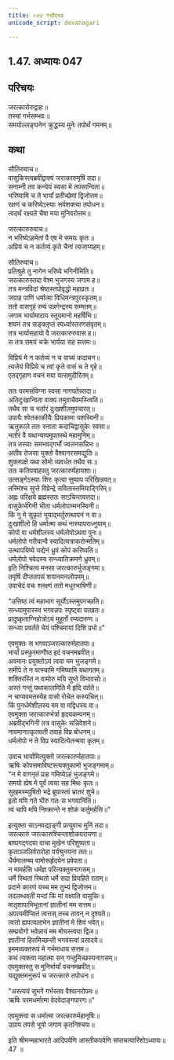 ```yaml
---
title: ०४७ गर्भोद्भवः
unicode_script: devanagari

---
```

## 1.47. अध्यायः 047

## परिचयः

जरत्कारोरुद्वाहः॥  
तस्यां गर्भसम्भवः॥  
समयोल्लङ्घनेन क्रुद्धस्य मुनेः तपोर्थं गमनम्॥  

## कथा

सौतिरुवाच॥  
वासुकिस्त्वब्रवीद्वाक्यं जरत्कारुमृषिं तदा॥  
सनाम्नी तव कन्येयं स्वसा मे तपसान्विता॥  
भरिष्यामि च ते भार्यां प्रतीच्छेमां द्विजोत्तम॥  
रक्षणं च करिष्येऽस्याः सर्वशक्त्या तपोधन॥  
त्वदर्थं रक्ष्यते चैषा मया मुनिवरोत्तम॥  

जरत्कारुरुवाच॥  
न भरिष्येऽहमेतां वै एष मे समयः कृतः॥  
अप्रियं च न कर्तव्यं कृते चैनां त्यजाम्यहम्॥  

सौतिरुवाच॥  
प्रतिश्रुते तु नागेन भरिष्ये भगिनीमिति॥  
जरत्कारुस्तदा वेश्म भुजगस्य जगाम ह॥  
तत्र मन्त्रविदां श्रेष्ठस्तपोवृद्धो महाव्रतः॥  
जग्राह पाणिं धर्मात्मा विधिमन्त्रपुरस्कृतम्॥  
ततो वासगृहं रम्यं पन्नगेन्द्रस्य सम्मतम्॥  
जगाम भार्यामादाय स्तूयमानो महर्षिभिः॥  
शयनं तत्र सङ्क्लृप्तं स्पर्ध्यास्तरणसंवृतम्॥  
तत्र भार्यासहायो वै जरत्कारुरुवास ह॥  
स तत्र समयं चक्रे भार्यया सह सत्तमः॥  

विप्रियं मे न कर्तव्यं न च वाच्यं कदाचन॥  
त्यजेयं विप्रिये च त्वां कृते वासं च ते गृहे॥  
एतद्गृहाण वचनं मया यत्समुदीरितम्॥  

ततः परमसंविग्ना स्वसा नागपतेस्तदा॥  
अतिदुःखान्विता वाक्यं तमुवाचैवमस्त्विति॥  
तथैव सा च भर्तारं दुःखशीलमुपचारत्॥  
उपायैः श्वेतकाकीयैः प्रियकामा यशस्विनी॥  
ऋतुकाले ततः स्नाता कदाचिद्वासुकेः स्वसा॥  
भर्तारं वै यथान्यायमुपतस्थे महामुनिम्॥  
तत्र तस्याः समभवद्गर्भो ज्वलनसन्निभः॥  
अतीव तेजसा युक्तो वैश्वानरसमद्युतिः॥  
शुक्लपक्षे यथा सोमो व्यवर्धत तथैव सः॥  
ततः कतिपयाहस्तु जरत्कारुर्महायशाः॥  
उत्सङ्गेऽस्याः शिरः कृत्वा सुष्वाप परिखिन्नवत्॥  
तस्मिंश्च सुप्ते विप्रेन्द्रे सवितास्तमियाद्गिरिम्॥  
अह्नः परिक्षये ब्रह्मंस्ततः साऽचिन्तयत्तदा॥  
वासुकेर्भगिनी भीता धर्मलोपान्मनस्विनी॥  
किं नु मे सुकृतं भूयाद्भर्तुरुत्थापनं न वा॥  
दुःखशीलो हि धर्मात्मा कथं नास्यापराध्नुयाम्॥  
कोपो वा धर्मशीलस्य धर्मलोपोऽथवा पुनः॥  
धर्मलोपो गरीयान्वै स्यादित्यत्राकरोन्मतिम्॥  
उत्थापयिष्ये यद्येनं ध्रुवं कोपं करिष्यति॥  
धर्मलोपो भवेदस्य सन्ध्यातिक्रमणे ध्रुवम्॥  
इति निश्चित्य मनसा जरत्कारुर्भुजङ्गमा॥  
तमृषिं दीप्ततपसं शयानमनलोपमम्॥  
उवाचेदं वचः श्लक्ष्णं ततो मधुरभाषिणी॥  

"उत्तिष्ठ त्वं महाभाग सूर्योऽस्तमुपगच्छति॥  
सन्ध्यामुपास्स्व भगवन्नपः स्पृष्ट्वा यतव्रतः॥  
प्रादुष्कृताग्निहोत्रोऽयं मुहूर्तो रम्यदारुणः॥  
सन्ध्या प्रवर्तते चेयं पश्चिमायां दिशि प्रभो॥"  

एवमुक्तः स भगवाञ्जरत्कारुर्महातपाः॥  
भार्यां प्रस्फुरमाणौष्ठ इदं वचनमब्रवीत्॥  
अवमानः प्रयुक्तोऽयं त्वया मम भुजङ्गमे॥  
समीपे ते न वत्स्यामि गमिष्यामि यथागतम्॥  
शक्तिरस्ति न वामोरु मयि सुप्ते विभावसोः॥  
अस्तं गन्तुं यथाकालमिति मे हृदि वर्तते॥  
न चाप्यवमतस्येह वासो रोचेत कस्यचित्॥  
किं पुनर्धर्मशीलस्य मम वा मद्विधस्य वा॥  
एवमुक्ता जरत्कारुर्भर्त्रा हृदयकम्पनम्॥  
अब्रवीद्भगिनी तत्र वासुकेः सन्निवेशने॥  
नावमानात्कृतवती तवाहं विप्र बोधनम्॥  
धर्मलोपो न ते विप्र स्यादित्येतन्मया कृतम्॥  

उवाच भार्यामित्युक्तो जरत्कारुर्महातपाः॥  
ऋषिः कोपसमाविष्टस्त्यक्तुकामो भुजङ्गमाम्॥  
"न मे वागनृतं प्राह गमिष्येऽहं भुजङ्गमे॥  
समयो ह्येष मे पूर्वं त्वया सह मिथः कृतः॥  
सुखमस्म्युषितो भद्रे ब्रूयास्त्वं भ्रातरं शुभे॥  
इतो मयि गते भीरु गतः स भगवानिति॥  
त्वं चापि मयि निष्क्रान्ते न शोकं कर्तुमर्हसि॥"  

इत्युक्ता साऽनवद्याङ्गी प्रत्युवाच मुनिं तदा॥  
जरत्कारुं जरत्कारुश्चिन्ताशोकपरायणा॥  
बाष्पगद्गदया वाचा मुखेन परिशुष्यता॥  
कृताञ्जलिर्वरारोहा पर्यश्रुनयना ततः॥  
धैर्यमालम्ब्य वामोरूर्हृदयेन प्रवेपता॥  
न मामर्हसि धर्मज्ञ परित्यक्तुमनागसम्॥  
धर्मे स्थितां स्थितो धर्मे सदा प्रियहिते रताम्॥  
प्रदाने कारणं यच्च मम तुभ्यं द्विजोत्तम॥  
तदलब्धवतीं मन्दां किं मां वक्ष्यति वासुकिः॥  
मातृशापाभिभूतानां ज्ञातीनां मम सत्तम॥  
अपत्यमीप्सितं त्वत्तस् तच्च तावन् न दृश्यते॥  
त्वत्तो ह्यपत्यलाभेन ज्ञातीनां मे शिवं भवेत्॥  
सम्प्रयोगो भवेन्नायं मम मोघस्त्वया द्विज॥  
ज्ञातीनां हितमिच्छन्ती भगवंस्त्वां प्रसादये॥  
इममव्यक्तरूपं मे गर्भमाधाय सत्तम॥  
कथं त्यक्त्वा महात्मा सन् गन्तुमिच्छस्यनागसम्॥  
एवमुक्तस्तु स मुनिर्भार्यां वचनमब्रवीत्॥  
यद्युक्तमनुरूपं च जरत्कारुं तपोधनः॥  

"अस्त्ययं सुभगे गर्भस्तव वैश्वानरोपमः॥  
ऋषिः परमधर्मात्मा वेदवेदाङ्गपारगः॥"  

एवमुक्त्वा स धर्मात्मा जरत्कारुर्महानृषिः॥  
उग्राय तपसे भूयो जगाम कृतनिश्चयः॥  

इति श्रीमन्महाभारते आदिपर्वणि आस्तीकपर्वणि सप्तचत्वारिंशोऽध्यायः॥  
47 ॥  